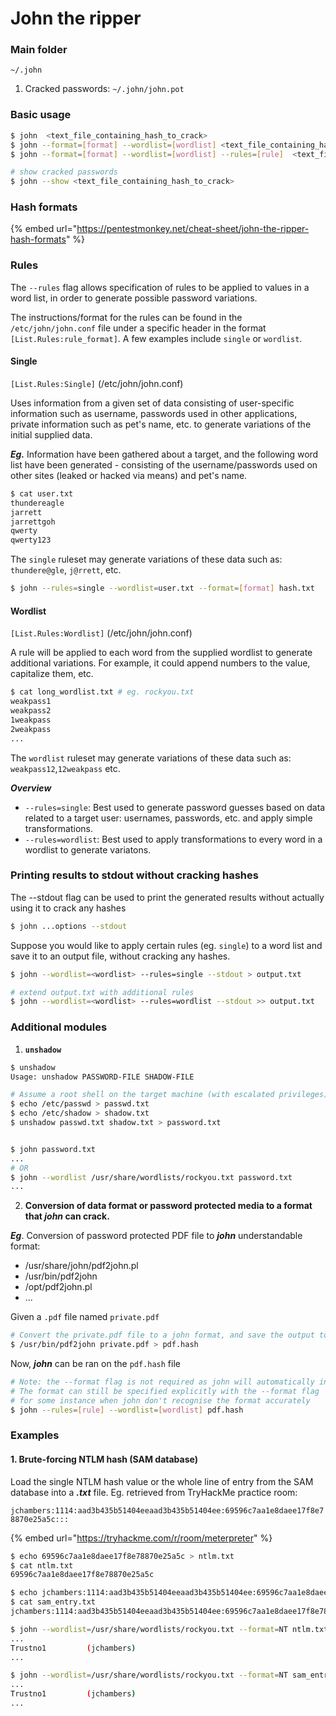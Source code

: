 # John the ripper

### Main folder

`~/.john`

1. Cracked passwords: `~/.john/john.pot`

### Basic usage

```bash
$ john  <text_file_containing_hash_to_crack>
$ john --format=[format] --wordlist=[wordlist] <text_file_containing_hash_to_crack>
$ john --format=[format] --wordlist=[wordlist] --rules=[rule]  <text_file_containing_hash_to_crack>
```

```bash
# show cracked passwords
$ john --show <text_file_containing_hash_to_crack>
```

### Hash formats

{% embed url="https://pentestmonkey.net/cheat-sheet/john-the-ripper-hash-formats" %}

### Rules

The `--rules` flag allows specification of rules to be applied to values in a word list, in order to generate possible password variations.

The instructions/format for the rules can be found in the `/etc/john/john.conf` file under a specific header in the format `[List.Rules:rule_format]`. A few examples include `single` or `wordlist`.

#### Single

`[List.Rules:Single]` (/etc/john/john.conf)

Uses information from a given set of data consisting of user-specific information such as username, passwords used in other applications, private information such as pet's name, etc. to generate variations of the initial supplied data.

_**Eg.**_ Information have been gathered about a target, and the following word list have been generated - consisting of the username/passwords used on other sites (leaked or hacked via means) and pet's name.

```bash
$ cat user.txt
thundereagle
jarrett
jarrettgoh
qwerty
qwerty123
```

The `single` ruleset may generate variations of these data such as: `thundere@gle`, `j@rrett`, etc.

```bash
$ john --rules=single --wordlist=user.txt --format=[format] hash.txt
```

#### Wordlist

`[List.Rules:Wordlist]` (/etc/john/john.conf)

A rule will be applied to each word from the supplied wordlist to generate additional variations. For example, it could append numbers to the value, capitalize them, etc.

```bash
$ cat long_wordlist.txt # eg. rockyou.txt
weakpass1
weakpass2
1weakpass
2weakpass
...
```

The `wordlist` ruleset may generate variations of these data such as: `weakpass12`,`12weakpass` etc.



_**Overview**_

* `--rules=single`: Best used to generate password guesses based on data related to a target user: usernames, passwords, etc. and apply simple transformations.
* `--rules=wordlist`: Best used to apply transformations to every word in a wordlist to generate variatons.

### Printing results to stdout without cracking hashes

The --stdout flag can be used to print the generated results without actually using it to crack any hashes

```bash
$ john ...options --stdout
```

Suppose you would like to apply certain rules (eg. `single`) to a word list and save it to an output file, without cracking any hashes.

```bash
$ john --wordlist=<wordlist> --rules=single --stdout > output.txt

# extend output.txt with additional rules
$ john --wordlist=<wordlist> --rules=wordlist --stdout >> output.txt
```



### Additional modules

1. **`unshadow`**

```bash
$ unshadow 
Usage: unshadow PASSWORD-FILE SHADOW-FILE

# Assume a root shell on the target machine (with escalated privileges)
$ echo /etc/passwd > passwd.txt
$ echo /etc/shadow > shadow.txt
$ unshadow passwd.txt shadow.txt > password.txt


$ john password.txt
...
# OR
$ john --wordlist /usr/share/wordlists/rockyou.txt password.txt
...
```

2. **Conversion of data format or password protected media to a format that&#x20;**_**john**_**&#x20;can crack.**

_**Eg**_. Conversion of password protected PDF file to _**john**_ understandable format:

* /usr/share/john/pdf2john.pl&#x20;
* /usr/bin/pdf2john&#x20;
* /opt/pdf2john.pl
* ...

Given a `.pdf` file named `private.pdf`&#x20;

```bash
# Convert the private.pdf file to a john format, and save the output to pdf.hash
$ /usr/bin/pdf2john private.pdf > pdf.hash
```

Now,  _**john**_ can be ran on the `pdf.hash` file

```bash
# Note: the --format flag is not required as john will automatically infer the format
# The format can still be specified explicitly with the --format flag
# for some instance when john don't recognise the format accurately
$ john --rules=[rule] --wordlist=[wordlist] pdf.hash
```

### Examples

#### 1. Brute-forcing NTLM hash (SAM database)

Load the single NTLM hash value or the whole line of entry from the SAM database into a _**.txt**_ file. Eg. retrieved from TryHackMe practice room:

`jchambers:1114:aad3b435b51404eeaad3b435b51404ee:69596c7aa1e8daee17f8e78870e25a5c:::`

{% embed url="https://tryhackme.com/r/room/meterpreter" %}

```bash
$ echo 69596c7aa1e8daee17f8e78870e25a5c > ntlm.txt
$ cat ntlm.txt
69596c7aa1e8daee17f8e78870e25a5c

$ echo jchambers:1114:aad3b435b51404eeaad3b435b51404ee:69596c7aa1e8daee17f8e78870e25a5c::: > sam_entry.txt
$ cat sam_entry.txt
jchambers:1114:aad3b435b51404eeaad3b435b51404ee:69596c7aa1e8daee17f8e78870e25a5c:::

$ john --wordlist=/usr/share/wordlists/rockyou.txt --format=NT ntlm.txt
...
Trustno1         (jchambers)   
...

$ john --wordlist=/usr/share/wordlists/rockyou.txt --format=NT sam_entry.txt
...
Trustno1         (jchambers)   
...
```
